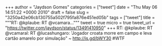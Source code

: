 
+++
author = "Jaydson Gomes"
categories = ["tweet"]
date = "Thu May 06 14:51:22 +0000 2010"
draft = false
slug = "3250a42e06cb130755a502f795fa876e451ed05b"
tags = ["tweet"]
title = """RT: @kplaube: RT @vcamara..."""
tweet = true
micro = true
tweet_url = "https://twitter.com/jaydson/status/13491410950"
+++
RT: @kplaube: RT @vcamaral: RT @lucashungaro: 'Jogador croata morre em campo e leva cartão amarelo por simulação" ~ http://is.gd/bWY30 #WTF
